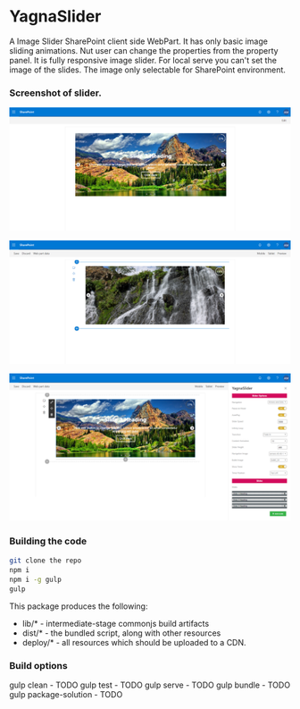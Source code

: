 
# YagnaSlider

A Image Slider SharePoint client side WebPart. It has only basic image sliding animations. Nut user can change the properties from the property panel. It is fully responsive image slider. For local serve you can't set the image of the slides. The image only selectable for SharePoint environment.

### Screenshot of slider.

![Slider Preview](https://github.com/yagna-it-solution/yagnaslider/blob/master/images/image1.png)

![Slider in edit mode](https://github.com/yagna-it-solution/yagnaslider/blob/master/images/image2.png)

![Slider property panel](https://github.com/yagna-it-solution/yagnaslider/blob/master/images/image3.png)

### Building the code

```bash
git clone the repo
npm i
npm i -g gulp
gulp
```

This package produces the following:

* lib/* - intermediate-stage commonjs build artifacts
* dist/* - the bundled script, along with other resources
* deploy/* - all resources which should be uploaded to a CDN.

### Build options

gulp clean - TODO
gulp test - TODO
gulp serve - TODO
gulp bundle - TODO
gulp package-solution - TODO
